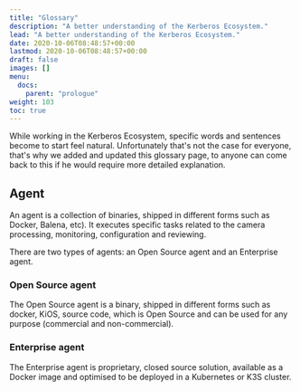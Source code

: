 ```yaml
---
title: "Glossary"
description: "A better understanding of the Kerberos Ecosystem."
lead: "A better understanding of the Kerberos Ecosystem."
date: 2020-10-06T08:48:57+00:00
lastmod: 2020-10-06T08:48:57+00:00
draft: false
images: []
menu:
  docs:
    parent: "prologue"
weight: 103
toc: true
---
```


While working in the Kerberos Ecosystem, specific words and sentences become to start feel natural. Unfortunately that's not the case for everyone, that's why we added and updated this glossary page, to anyone can come back to this if he would require more detailed explanation.

## Agent

An agent is a collection of binaries, shipped in different forms such as Docker, Balena, etc). It executes specific tasks related to the camera processing, monitoring, configuration and reviewing.

There are two types of agents: an Open Source agent and an Enterprise agent.

### Open Source agent

The Open Source agent is a binary, shipped in different forms such as docker, KiOS, source code, which is Open Source and can be used for any purpose (commercial and non-commercial).

### Enterprise agent

The Enterprise agent is proprietary, closed source solution, available as a Docker image and optimised to be deployed in a Kubernetes or K3S cluster.
